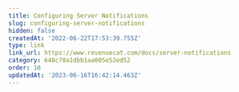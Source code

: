 ```yaml
---
title: Configuring Server Notifications
slug: configuring-server-notifications
hidden: false
createdAt: '2022-06-22T17:53:39.755Z'
type: link
link_url: https://www.revenuecat.com/docs/server-notifications
category: 648c78a1dbb1aa005e52ed52
order: 10
updatedAt: '2023-06-16T16:42:14.463Z'
---
```


